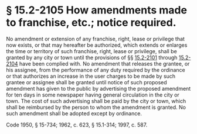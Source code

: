 # § 15.2-2105 How amendments made to franchise, etc.; notice required.

<p>No amendment or extension of any franchise, right, lease or privilege that now exists, or that may hereafter be authorized, which extends or enlarges the time or territory of such franchise, right, lease or privilege, shall be granted by any city or town until the provisions of §§ <a href='http://law.lis.virginia.gov/vacode/15.2-2101/'>15.2-2101</a> through <a href='http://law.lis.virginia.gov/vacode/15.2-2104/'>15.2-2104</a> have been complied with. No amendment that releases the grantee, or his assignee, from the performance of any duty required by the ordinance or that authorizes an increase in the user charges to be made by such grantee or assignee shall be granted until notice of such proposed amendment has given to the public by advertising the proposed amendment for ten days in some newspaper having general circulation in the city or town. The cost of such advertising shall be paid by the city or town, which shall be reimbursed by the person to whom the amendment is granted. No such amendment shall be adopted except by ordinance.</p><p>Code 1950, § 15-734; 1962, c. 623, § 15.1-314; 1997, c. 587.</p>